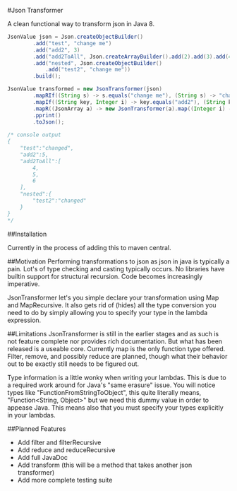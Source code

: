 #Json Transformer

A clean functional way to transform json in Java 8.

```java
JsonValue json = Json.createObjectBuilder()
        .add("test", "change me")
        .add("add2", 3)
        .add("add2ToAll", Json.createArrayBuilder().add(2).add(3).add(4))
        .add("nested", Json.createObjectBuilder()
            .add("test2", "change me"))
        .build();

JsonValue transformed = new JsonTransformer(json)
        .mapRIf((String s) -> s.equals("change me"), (String s) -> "changed")
        .mapIf((String key, Integer i) -> key.equals("add2"), (String key, Integer i) -> i + 2)
        .mapR((JsonArray a) -> new JsonTransformer(a).map((Integer i) -> i + 2).toJson())
        .pprint()
        .toJson();
 
/* console output
{
    "test":"changed",
    "add2":5,
    "add2ToAll":[
        4,
        5,
        6
    ],
    "nested":{
        "test2":"changed"
    }
}
*/
```

##Installation

Currently in the process of adding this to maven central.


##Motivation
Performing transformations to json as json in java is typically a pain. Lot's of type checking and casting typically occurs. No libraries have builtin support for structural recursion. Code becomes increasingly imperative. 

JsonTransformer let's you simple declare your transformation using Map and MapRecursive. It also gets rid of (hides) all the type conversion you need to do by simply allowing you to specify your type in the lambda expression. 

##Limitations
JsonTransformer is still in the earlier stages and as such is not feature complete nor provides rich documentation. But what has been released is a useable core. Currently map is the only function type offered. Filter, remove, and possibly reduce are planned, though what their behavior out to be exactly still needs to be figured out.

Type information is a little wonky when writing your lambdas. This is due to a required work around for Java's "same erasure" issue. You will notice types like "FunctionFromStringToObject", this quite literally means, "Function\<String, Object\>" but we need this dummy value in order to appease Java. This means also that you must specify your types explicitly in your lambdas.

##Planned Features

* Add filter and filterRecursive
* Add reduce and reduceRecursive
* Add full JavaDoc
* Add transform (this will be a method that takes another json transformer)
* Add more complete testing suite
